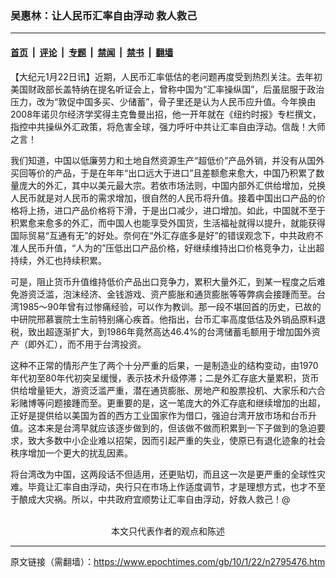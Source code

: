 ### 吴惠林：让人民币汇率自由浮动 救人救己

---

#### [首页](../../../..?n2795476) &nbsp;|&nbsp; [评论](../../../../../epoch-comment?n2795476) &nbsp;|&nbsp; [专题](../../../../../epoch-special?n2795476) &nbsp;|&nbsp; [禁闻](../../../../../epoch-news?n2795476) &nbsp;|&nbsp; [禁书](../../../../../books?n2795476) &nbsp;|&nbsp; [翻墙](https://github.com/gfw-breaker/nogfw/blob/master/README.md?n2795476)


<div class="post_content" id="artbody" itemprop="articleBody">
 <!-- article content begin -->
 <p>
  【大纪元1月22日讯】近期，人民币汇率低估的老问题再度受到热烈关注。去年初美国财政部长盖特纳在提名听证会上，曾称中国为“汇率操纵国”，后虽屈服于政治压力，改为“敦促中国多买、少储蓄”，骨子里还是认为人民币应升值。今年换由2008年诺贝尔经济学奖得主克鲁曼出招，他一开年就在《纽约时报》专栏撰文，指控中共操纵外汇政策，将危害全球，强力呼吁中共让汇率自由浮动。信哉！大师之言！
 </p>
 <p>
  我们知道，中国以低廉劳力和土地自然资源生产“超低价”产品外销，并没有从国外买回等价的产品，于是在年年“出口远大于进口”且差额愈来愈大，中国乃积累了数量庞大的外汇，其中以美元最大宗。若依市场法则，中国内部外汇供给增加，兑换人民币就是对人民币的需求增加，很自然的人民币将升值。接着中国出口产品的价格将上扬，进口产品价格将下滑，于是出口减少，进口增加。如此，中国就不至于积累愈来愈多的外汇，而中国人也能享受外国货，生活福祉就得以提升，就能获得国际贸易“互通有无”的好处。奈何在“外汇存底多是好”的错误观念下，中共政府不准人民币升值，“人为的”压低出口产品价格，好继续维持出口价格竞争力，让出超持续，外汇也持续积累。
 </p>
 <p>
  可是，阻止货币升值维持低价产品出口竞争力，累积大量外汇，到某一程度之后难免游资泛滥，泡沫经济、金钱游戏、资产膨胀和通货膨胀等等弊病会接踵而至。台湾1985～90年曾有过惨痛经验，可以作为教训。那一段不堪回首的历史，已故的中研院邢慕寰院士生前特别痛心疾首。他指出，台币汇率高度低估及外销品原料退税，致出超逐渐扩大，到1986年竟然高达46.4%的台湾储蓄毛额用于增加国外资产（即外汇），而不用于台湾投资。
 </p>
 <p>
  这种不正常的情形产生了两个十分严重的后果，一是制造业的结构变动，由1970年代初至80年代初突呈缓慢，表示技术升级停滞；二是外汇存底大量累积，货币供给增量钜大，游资泛滥严重，潜在通货膨胀、房地产和股票投机、大家乐和六合彩赌博等问题接踵而至。更重要的是，这一笔庞大的外汇存底和继续增加的出超，正好是提供给以美国为首的西方工业国家作为借口，强迫台湾开放市场和台币升值。这本来是台湾早就应该逐步做到的，但该做不做而积累到一下子做到的急迫要求，致大多数中小企业难以招架，因而引起严重的失业，使原已有退化迹象的社会秩序增加一个更大的扰乱因素。
 </p>
 <p>
  将台湾改为中国，这两段话不但适用，还更贴切，而且这一次是更严重的全球性灾难。毕竟让汇率自由浮动，央行只在市场上作适度调节，才是理想方式，也才不至于酿成大灾祸。所以，中共政府宜顺势让汇率自由浮动，好救人救己！@
  <font color="#ffffff">
   (http://www.dajiyuan.com)
  </font>
  <br/>
  <center>
   <font class="GY13">
    本文只代表作者的观点和陈述
   </font>
  </center>
 </p>
 <!-- article content end -->
 <div id="below_article_ad">
 </div>
</div>


---

原文链接（需翻墙）：https://www.epochtimes.com/gb/10/1/22/n2795476.htm